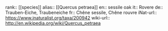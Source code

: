 

rank:: [[species]]
alias:: [[Quercus petraea]]
en:: sessile oak
it:: Rovere
de:: Trauben-Eiche, Traubeneiche
fr:: Chêne sessile, Chêne rouvre
iNat-url:: https://www.inaturalist.org/taxa/200942
wiki-url:: http://en.wikipedia.org/wiki/Quercus_petraea